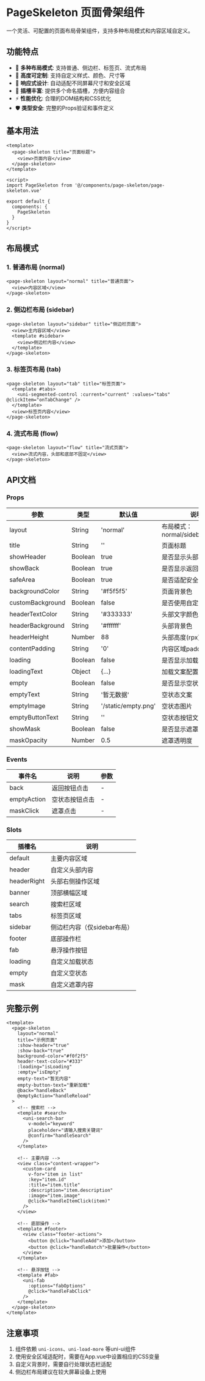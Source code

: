 # PageSkeleton 页面骨架组件

一个灵活、可配置的页面布局骨架组件，支持多种布局模式和内容区域自定义。

## 功能特点

- 🎯 **多种布局模式**: 支持普通、侧边栏、标签页、流式布局
- 🎨 **高度可定制**: 支持自定义样式、颜色、尺寸等
- 📱 **响应式设计**: 自动适配不同屏幕尺寸和安全区域
- 🔧 **插槽丰富**: 提供多个命名插槽，方便内容组合
- ⚡ **性能优化**: 合理的DOM结构和CSS优化
- 🛡️ **类型安全**: 完整的Props验证和事件定义

## 基本用法

```vue
<template>
  <page-skeleton title="页面标题">
    <view>页面内容</view>
  </page-skeleton>
</template>

<script>
import PageSkeleton from '@/components/page-skeleton/page-skeleton.vue'

export default {
  components: {
    PageSkeleton
  }
}
</script>
```

## 布局模式

### 1. 普通布局 (normal)
```vue
<page-skeleton layout="normal" title="普通页面">
  <view>内容区域</view>
</page-skeleton>
```

### 2. 侧边栏布局 (sidebar)
```vue
<page-skeleton layout="sidebar" title="侧边栏页面">
  <view>主内容区域</view>
  <template #sidebar>
    <view>侧边栏内容</view>
  </template>
</page-skeleton>
```

### 3. 标签页布局 (tab)
```vue
<page-skeleton layout="tab" title="标签页面">
  <template #tabs>
    <uni-segmented-control :current="current" :values="tabs" @clickItem="onTabChange" />
  </template>
  <view>标签页内容</view>
</page-skeleton>
```

### 4. 流式布局 (flow)
```vue
<page-skeleton layout="flow" title="流式页面">
  <view>流式内容，头部和底部不固定</view>
</page-skeleton>
```

## API文档

### Props

| 参数 | 类型 | 默认值 | 说明 |
|------|------|--------|------|
| layout | String | 'normal' | 布局模式：normal/sidebar/tab/flow |
| title | String | '' | 页面标题 |
| showHeader | Boolean | true | 是否显示头部 |
| showBack | Boolean | true | 是否显示返回按钮 |
| safeArea | Boolean | true | 是否适配安全区域 |
| backgroundColor | String | '#f5f5f5' | 页面背景色 |
| customBackground | Boolean | false | 是否使用自定义背景 |
| headerTextColor | String | '#333333' | 头部文字颜色 |
| headerBackground | String | '#ffffff' | 头部背景色 |
| headerHeight | Number | 88 | 头部高度(rpx) |
| contentPadding | String | '0' | 内容区域padding |
| loading | Boolean | false | 是否显示加载状态 |
| loadingText | Object | {...} | 加载文案配置 |
| empty | Boolean | false | 是否显示空状态 |
| emptyText | String | '暂无数据' | 空状态文案 |
| emptyImage | String | '/static/empty.png' | 空状态图片 |
| emptyButtonText | String | '' | 空状态按钮文字 |
| showMask | Boolean | false | 是否显示遮罩 |
| maskOpacity | Number | 0.5 | 遮罩透明度 |

### Events

| 事件名 | 说明 | 参数 |
|--------|------|------|
| back | 返回按钮点击 | - |
| emptyAction | 空状态按钮点击 | - |
| maskClick | 遮罩点击 | - |

### Slots

| 插槽名 | 说明 |
|--------|------|
| default | 主要内容区域 |
| header | 自定义头部内容 |
| headerRight | 头部右侧操作区域 |
| banner | 顶部横幅区域 |
| search | 搜索栏区域 |
| tabs | 标签页区域 |
| sidebar | 侧边栏内容（仅sidebar布局） |
| footer | 底部操作栏 |
| fab | 悬浮操作按钮 |
| loading | 自定义加载状态 |
| empty | 自定义空状态 |
| mask | 自定义遮罩内容 |

## 完整示例

```vue
<template>
  <page-skeleton 
    layout="normal"
    title="示例页面"
    :show-header="true"
    :show-back="true"
    background-color="#f0f2f5"
    header-text-color="#333"
    :loading="isLoading"
    :empty="isEmpty"
    empty-text="暂无内容"
    empty-button-text="重新加载"
    @back="handleBack"
    @emptyAction="handleReload"
  >
    <!-- 搜索栏 -->
    <template #search>
      <uni-search-bar 
        v-model="keyword"
        placeholder="请输入搜索关键词"
        @confirm="handleSearch"
      />
    </template>
    
    <!-- 主要内容 -->
    <view class="content-wrapper">
      <custom-card 
        v-for="item in list" 
        :key="item.id"
        :title="item.title"
        :description="item.description"
        :image="item.image"
        @click="handleItemClick(item)"
      />
    </view>
    
    <!-- 底部操作 -->
    <template #footer>
      <view class="footer-actions">
        <button @click="handleAdd">添加</button>
        <button @click="handleBatch">批量操作</button>
      </view>
    </template>
    
    <!-- 悬浮按钮 -->
    <template #fab>
      <uni-fab 
        :options="fabOptions"
        @click="handleFabClick"
      />
    </template>
  </page-skeleton>
</template>
```

## 注意事项

1. 组件依赖 `uni-icons`、`uni-load-more` 等uni-ui组件
2. 使用安全区域适配时，需要在App.vue中设置相应的CSS变量
3. 自定义背景时，需要自行处理状态栏适配
4. 侧边栏布局建议在较大屏幕设备上使用